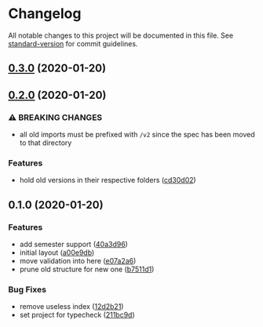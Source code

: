 # Changelog

All notable changes to this project will be documented in this file. See [standard-version](https://github.com/conventional-changelog/standard-version) for commit guidelines.

## [0.3.0](https://github.com/whsha/classes/compare/v0.2.0...v0.3.0) (2020-01-20)

## [0.2.0](https://github.com/whsha/classes/compare/v0.1.0...v0.2.0) (2020-01-20)


### ⚠ BREAKING CHANGES

* all old imports must be prefixed with `/v2` since the spec has been moved to that directory

### Features

* hold old versions in their respective folders ([cd30d02](https://github.com/whsha/classes/commit/cd30d0265425b854cb3e5c83c4aaf5801aba86f0))

## 0.1.0 (2020-01-20)


### Features

* add semester support ([40a3d96](https://github.com/whsha/classes/commit/40a3d9636ae7c684ba217c469d84a5c0492bd240))
* initial layout ([a00e9db](https://github.com/whsha/classes/commit/a00e9db7bd1fae48ec7c8d53cd9d8f3730ff3ba2))
* move validation into here ([e07a2a6](https://github.com/whsha/classes/commit/e07a2a6e5ff39b70dea1f12d67e13e3aa07f8505))
* prune old structure for new one ([b7511d1](https://github.com/whsha/classes/commit/b7511d1bd3d5a54d00ef90a44f2fb9b079f11e52))


### Bug Fixes

* remove useless index ([12d2b21](https://github.com/whsha/classes/commit/12d2b212481c086560c73c5ab0570697720aad9d))
* set project for typecheck ([211bc9d](https://github.com/whsha/classes/commit/211bc9d15dacd37123d0656f534576e3d558f722))
